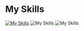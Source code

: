 # My Skills
[![My Skills](https://skillicons.dev/icons?i=java&theme=light)](https://blog.diligentp.com/IT+Dictionary/Language/Java/Java)
![My Skills](https://skillicons.dev/icons?i=aws&theme=light)
![My Skills](https://skillicons.dev/icons?i=docker&theme=light)

